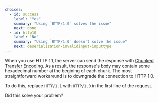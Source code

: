 ```yaml
---
choices:
  - id: success
    label: "Yes"
    summary: "Using `HTTP/1.0` solves the issue"
    next: done
  - id: http10
    label: "No"
    summary: "Using `HTTP/1.0` doesn't solve the issue"
    next: deserialization-invalidinput-inputtype
---
```


When you use HTTP 1.1, the server can send the response with [Chunked Transfer Encoding](https://en.wikipedia.org/wiki/Chunked_transfer_encoding).
As a result, the response's body may contain some hexadecimal number at the begining of each chunk.
The most straightforward workaround is to downgrade the connection to HTTP 1.0.

To do this, replace `HTTP/1.1` with `HTTP/1.0` in the first line of the request.

Did this solve your problem?
